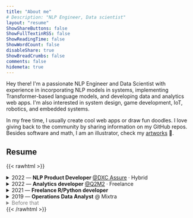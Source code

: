 ```yaml
---
title: "About me"
# Description: "NLP Engineer, Data scientist"
layout: "resume"
ShowShareButtons: false
ShowFullTextinRSS: false
ShowReadingTime: false
ShowWordCount: false
disableShare: true
ShowBreadCrumbs: false
comments: false
hidemeta: true
---
```


Hey there! I'm a passionate NLP Engineer and Data Scientist with experience in incorporating NLP models in systems, implementing Transformer-based language models, and developing data and analytics web apps. I'm also interested in system design, game development, IoT, robotics, and embedded systems. 

In my free time, I usually create cool web apps or draw fun doodles. I love giving back to the community by sharing information on my GitHub repos. Besides software and math, I am an illustrator, check my [artworks](https://www.behance.com/himl) 🎨.

## Resume

{{< rawhtml >}}
<details>
  <summary>2022 — <b>NLP Product Developer <a href="https://dxc.com/us/en/services/insurance-software-bps/dxc-insurance-software/DXC-Assure-components"></b>@DXC Assure</a> · Hybrid</summary>
  <ul>
    <li>Implemented the continuous training of a BERT based model for the semantic similarity NLP task.</li>
    <li>Built a Closed-domain QA system using LLM and embedding models</li>
    <li>Explored scenarios of using LLM in the industry.</li>
  </ul>
</details>

<details>
  <summary>2022 — <b>Analytics developer</b> <a href="https://www.q2m2.com/">@Q2M2</a> · Freelance</summary>
  <ul>
    <li>Developed Data & Analytics web apps. `Python` `R` `Shiny` `Flask`</li>
  </ul>
</details>

<details>
  <summary>2021 — <b>Freelance R/Python developer</b></summary>
  <ul>
    <li>Collaborated with clients to develop Decision-making tools & Analytics web apps.</li>
  </ul>
</details>

<details>
  <summary>2019 — <b>Operations Data Analyst</b> @ Mixtra</summary>
  <ul>
    <li>Developed transportation anomaly detection tool and evaluated fleet mobility and congestion.</li>
  </ul>
</details>

<span style="color: gray;">
<details>
  <summary>Before that</summary>
  <ul>
      <details>
        <summary>2018 — 🎓 Graduated from Ecole Mohammadia d’Ingénieurs - Morocco</summary>
        <ul>
          <li>M.eng. in Industrial engineering,<br>Interested in Applied Machine Learning and control theory.</li>
        </ul>
      </details>
      <details>
        <summary>2014 — 📚 Graduated in Applied Math from Ibn Zohr University</summary>
        <ul>
          <li>Applied math, Physics, and Computer science. <br>Interested in Algebra, Computer graphics, and Understanding the law of Physics.</li>
        </ul>
      </details>
      <details>
        <summary>Before that</summary>
        <ul>
          <li>So you want to know more!<br>In a nutshell, I liked to read science encyclopedias 📚, and drawing a lot 🎨.</li>
        </ul>
      </details>
  </ul>
</details>
</span>
{{< /rawhtml >}}


<!-- {{< figure src="/images/oranges.jpg#center" caption="" align="center" width="75%">}} -->